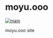 # moyu.ooo

[![main](https://github.com/moyu-club/moyu.ooo/actions/workflows/main.yml/badge.svg)](https://github.com/moyu-club/moyu.ooo/actions/workflows/main.yml)

moyu.ooo site
